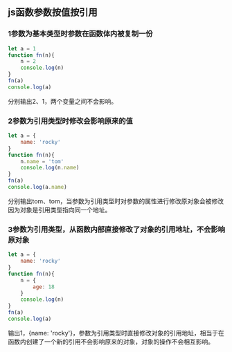 ## js函数参数按值按引用 ##

### 1参数为基本类型时参数在函数体内被复制一份

```javascript
let a = 1
function fn(n){
    n = 2
    console.log(n)
}
fn(a)
console.log(a)

```
分别输出2、1，两个变量之间不会影响。

### 2参数为引用类型时修改会影响原来的值

```javascript
let a = {
    name: 'rocky'
}
function fn(n){
    n.name = 'tom'
    console.log(n.name)
}
fn(a)
console.log(a.name)
```
分别输出tom、tom，当参数为引用类型时对参数的属性进行修改原对象会被修改因为对象是引用类型指向同一个地址。

### 3参数为引用类型，从函数内部直接修改了对象的引用地址，不会影响原对象

```javascript
let a = {
    name: 'rocky'
}
function fn(n){
    n = {
        age: 18
    }
    console.log(n)
}
fn(a)
console.log(a)
```

输出1，{name: 'rocky'}，参数为引用类型时直接修改对象的引用地址，相当于在函数内创建了一个新的引用不会影响原来的对象，对象的操作不会相互影响。